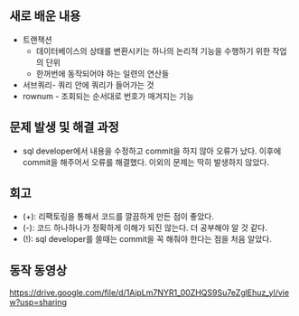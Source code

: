 ## 새로 배운 내용
* 트랜잭션
    - 데이터베이스의 상태를 변환시키는 하나의 논리적 기능을 수행하기 위한 작업의 단위
    - 한꺼번에 동작되어야 하는 일련의 연산들
* 서브쿼리- 쿼리 안에 쿼리가 들어가는 것
* rownum - 조회되는 순서대로 번호가 매겨지는 기능

## 문제 발생 및 해결 과정
* sql developer에서 내용을 수정하고 commit을 하지 않아 오류가 났다. 이후에 commit을 해주어서 오류를 해결했다. 이외의 문제는 딱히 발생하지 않았다.

## 회고
* (+): 리팩토링을 통해서 코드를 깔끔하게 만든 점이 좋았다.
* (-): 코드 하나하나가 정확하게 이해가 되진 않는다. 더 공부해야 알 것 같다.
* (!): sql developer를 쓸때는 commit을 꼭 해줘야 한다는 점을 처음 알았다. 

## 동작 동영상
<https://drive.google.com/file/d/1AipLm7NYR1_00ZHQS9Su7eZglEhuz_yl/view?usp=sharing>
